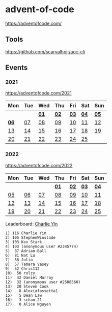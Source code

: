 # advent-of-code
 
https://adventofcode.com/

## Tools

https://github.com/scarvalhojr/aoc-cli

## Events
### 2021

https://adventofcode.com/2021

|Mon|Tue|Wed|Thu|Fri|Sat|Sun|
|---|---|---|---|---|---|---|
|   |   |[**01**](2021/01/solution.ipynb)|[**02**](2021/02/solution.ipynb)|[**03**](2021/03/solution.ipynb)|[**04**](2021/04/solution.ipynb)|[**05**](2021/05/solution.ipynb)|
|[**06**](2021/06/solution.ipynb)|[07](2021/07/solution.ipynb)|[08](2021/08/solution.ipynb)|[09](2021/09/solution.ipynb)|[10](2021/10/solution.ipynb)|[11](2021/11/solution.ipynb)|[12](2021/12/solution.ipynb)|
|[13](2021/13/solution.ipynb)|[14](2021/14/solution.ipynb)|[15](2021/15/solution.ipynb)|[16](2021/16/solution.ipynb)|[17](2021/17/solution.ipynb)|[18](2021/18/solution.ipynb)|[19](2021/19/solution.ipynb)|
|[20](2021/20/solution.ipynb)|[21](2021/21/solution.ipynb)|[22](2021/22/solution.ipynb)|[23](2021/23/solution.ipynb)|[24](2021/24/solution.ipynb)|[25](2021/25/solution.ipynb)|

### 2022

https://adventofcode.com/2022

|Mon|Tue|Wed|Thu|Fri|Sat|Sun|
|---|---|---|---|---|---|---|
|   |   |   |[**01**](2022/01/solution.ipynb)|[**02**](2022/02/solution.ipynb)|[**03**](2022/03/solution.ipynb)|[**04**](2022/04/solution.ipynb)|
|[05](2022/05/solution.ipynb)|[06](2022/06/solution.ipynb)|[07](2022/07/solution.ipynb)|[08](2022/08/solution.ipynb)|[09](2022/09/solution.ipynb)|[10](2022/10/solution.ipynb)|[11](2022/11/solution.ipynb)|
|[12](2022/12/solution.ipynb)|[13](2022/13/solution.ipynb)|[14](2022/14/solution.ipynb)|[15](2022/15/solution.ipynb)|[16](2022/16/solution.ipynb)|[17](2022/17/solution.ipynb)|[18](2022/18/solution.ipynb)|
|[19](2022/19/solution.ipynb)|[20](2022/20/solution.ipynb)|[21](2022/21/solution.ipynb)|[22](2022/22/solution.ipynb)|[23](2022/23/solution.ipynb)|[24](2022/24/solution.ipynb)|[25](2022/25/solution.ipynb)|


Leaderboard: [Charlie Yin](https://adventofcode.com/2022/leaderboard/private/view/2343282)

```
1) 116 Charlie Yin
2) 105 StephenWinslade
3) 103 Kev Stark
4) 103 (anonymous user #2345774)
5)  87 Adrian-Ball
6)  81 Nat Lu
7)  58 Julia
8)  57 Tamara Vasey
9)  52 Chris112
10)  50 rolzy
11)  42 Daniel Murray
12)  32 (anonymous user #2508560)
13)  20 Steven Cook
14)   8 Alexiafassetta1
15)   5 Dean Law
16)   3 schan-21
17)   0 Alice Nguyen
```